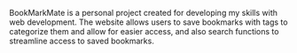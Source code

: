 BookMarkMate is a personal project created for developing my skills with web development.
The website allows users to save bookmarks with tags to categorize them and allow for easier access, and also search functions to streamline access to saved bookmarks.
